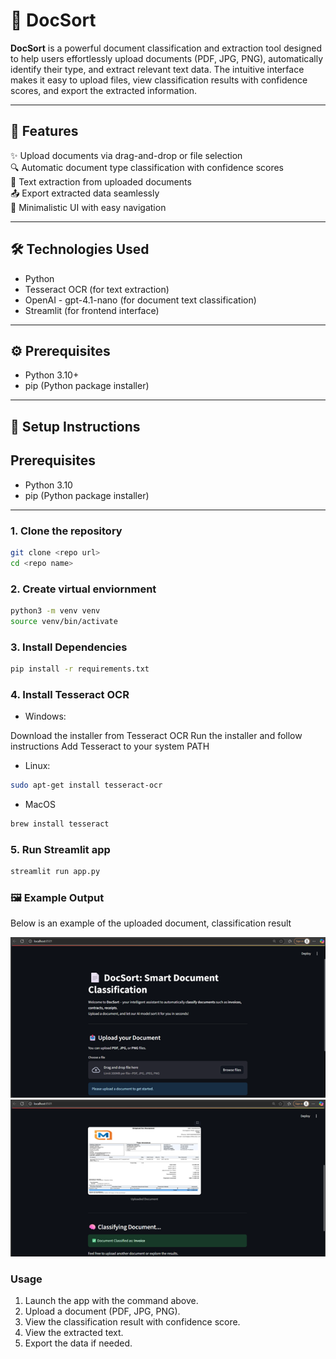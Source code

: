 # 📄 DocSort

**DocSort** is a powerful document classification and extraction tool designed to help users effortlessly upload documents (PDF, JPG, PNG), automatically identify their type, and extract relevant text data. The intuitive interface makes it easy to upload files, view classification results with confidence scores, and export the extracted information.

---

## 🚀 Features

✨ Upload documents via drag-and-drop or file selection  
🔍 Automatic document type classification with confidence scores  
📝 Text extraction from uploaded documents  
📤 Export extracted data seamlessly  
🎨 Minimalistic UI with easy navigation

---

## 🛠️ Technologies Used

- Python  
- Tesseract OCR (for text extraction)  
- OpenAI - gpt-4.1-nano (for document text classification)  
- Streamlit (for frontend interface)  


---

## ⚙️ Prerequisites

- Python 3.10+  
- pip (Python package installer)

---

## 📝 Setup Instructions

## Prerequisites

- Python 3.10
- pip (Python package installer)

---

### 1. Clone the repository

```bash
git clone <repo url>
cd <repo name>
```

### 2. Create virtual enviornment

```bash
python3 -m venv venv
source venv/bin/activate
```

### 3. Install Dependencies

```bash
pip install -r requirements.txt
```

### 4. Install Tesseract OCR

- Windows:

Download the installer from Tesseract OCR
Run the installer and follow instructions
Add Tesseract to your system PATH

- Linux:
```bash
sudo apt-get install tesseract-ocr
```

- MacOS
```bash
brew install tesseract
```

### 5. Run Streamlit app
```bash
streamlit run app.py
```

### 🖼️ Example Output
Below is an example of the uploaded document, classification result

![Sample Output Document](outputs/output1.png)
![Sample Output Document](outputs/output2.png)

### Usage
1. Launch the app with the command above.
2. Upload a document (PDF, JPG, PNG).
3. View the classification result with confidence score.
4. View the extracted text.
5. Export the data if needed.

